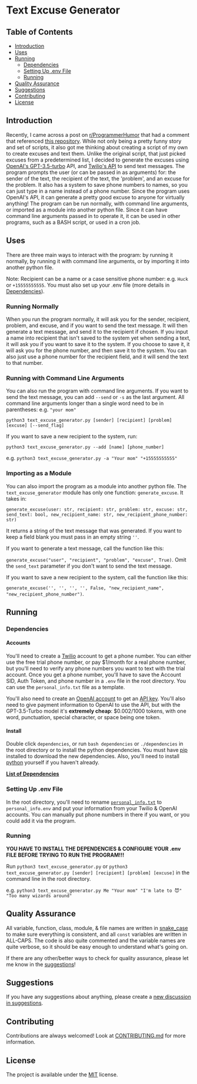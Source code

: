 # Text Excuse Generator

## Table of Contents

- [Introduction](#introduction)
- [Uses](#uses)
- [Running](#running)
    - [Dependencies](#dependencies)
    - [Setting Up .env File](#setting-up-env-file)
    - [Running](#running-1)
- [Quality Assurance](#quality-assurance)
- [Suggestions](#suggestions)
- [Contributing](#contributing)
- [License](#license)

## Introduction

Recently, I came across a post on [r/ProgrammerHumor](https://www.reddit.com/r/ProgrammerHumor/) that had a comment that referenced [this repository](https://github.com/NARKOZ/hacker-scripts#readme). While not only being a pretty funny story and set of scripts, it also got me thinking about creating a script of my own to create excuses and text them. Unlike the original script, that just picked excuses from a predetermined list, I decided to generate the excuses using [OpenAI's GPT-3.5-turbo](https://openai.com/blog/openai-api/) API, and [Twilio's API](https://www.twilio.com/docs/sms/quickstart/python) to send text messages. The program prompts the user (or can be passed in as arguments) for: the sender of the text, the recipient of the text, the 'problem', and an excuse for the problem. It also has a system to save phone numbers to names, so you can just type in a name instead of a phone number. Since the program uses OpenAI's API, it can generate a pretty good excuse to anyone for virtually anything! The program can be run normally, with command line arguments, or imported as a module into another python file. Since it can have command line arguments passed in to operate it, it can be used in other programs, such as a BASH script, or used in a cron job.

## Uses

There are three main ways to interact with the program: by running it normally, by running it with command line arguments, or by importing it into another python file.

Note: Recipient can be a name or a case sensitive phone number: e.g. `Huck` or `+15555555555`. You must also set up your .env file (more details in [Dependencies](#dependencies)).

### Running Normally

When you run the program normally, it will ask you for the sender, recipient, problem, and excuse, and if you want to send the text message. It will then generate a text message, and send it to the recipient if chosen. If you input a name into recipient that isn't saved to the system yet when sending a text, it will ask you if you want to save it to the system. If you choose to save it, it will ask you for the phone number, and then save it to the system. You can also just use a phone number for the recipient field, and it will send the text to that number.

### Running with Command Line Arguments

You can also run the program with command line arguments. If you want to send the text message, you can add `--send` or `-s` as the last argument. All command line arguments longer than a single word need to be in parentheses: e.g. `"your mom"`

`python3 text_excuse_generator.py [sender] [recipient] [problem] [excuse] [--send_flag]`

If you want to save a new recipient to the system, run:

`python3 text_excuse_generator.py --add [name] [phone_number]`

e.g. `python3 text_excuse_generator.py -a "Your mom" "+15555555555"`

### Importing as a Module

You can also import the program as a module into another python file. The `text_excuse_generator` module has only one function: `generate_excuse`. It takes in:

`generate_excuse(user: str, recipient: str, problem: str, excuse: str, send_text: bool, new_recipient_name: str, new_recipient_phone_number: str)`

It returns a string of the text message that was generated. If you want to keep a field blank you must pass in an empty string `''`. 

If you want to generate a text message, call the function like this:

`generate_excuse("user", "recipient", "problem", "excuse", True)`. Omit the `send_text` parameter if you don't want to send the text message.

If you want to save a new recipient to the system, call the function like this:

`generate_excuse('', '', '', '', False, "new_recipient_name", "new_recipient_phone_number")`.

## Running

### Dependencies

#### Accounts

You'll need to create a [Twilio](https://www.twilio.com/try-twilio) account to get a phone number. You can either use the free trial phone number, or pay $1/month for a real phone number, but you'll need to verify any phone numbers you want to text with the trial account. Once you get a phone number, you'll have to save the Account SID, Auth Token, and phone number in a `.env` file in the root directory. You can use the `personal_info.txt` file as a template.

You'll also need to create an [OpenAI account](https://platform.openai.com/signup) to get an [API key](https://platform.openai.com/account/api-keys). You'll also need to give payment information to OpenAI to use the API, but with the GPT-3.5-Turbo model it's **extremely cheap**: $0.002/1000 tokens, with one word, punctuation, special character, or space being one token.

#### Install

Double click `dependencies`, or run `bash dependencies` or `./dependencies` in the root directory or to install the python dependencies. You must have [pip](https://pip.pypa.io/en/stable/installation/) installed to download the new dependencies. Also, you'll need to install [python](https://www.python.org/downloads/) yourself if you haven't already.

**[List of Dependencies](DEPENDENCIES.md)**

### Setting Up .env File

In the root directory, you'll need to rename [`personal_info.txt`](https://github.com/Huckdirks/Excuse_Text_Generator/blob/main/personal_info.txt) to `personal_info.env` and put your information from your Twilio & OpenAI accounts. You can manually put phone numbers in there if you want, or you could add it via the program.

### Running

**YOU HAVE TO INSTALL THE DEPENDENCIES & CONFIGURE YOUR .env FILE BEFORE TRYING TO RUN THE PROGRAM!!!**

Run `python3 text_excuse_generator.py` or `python3 text_excuse_generator.py [sender] [recipient] [problem] [excuse]` in the command line in the root directory.

e.g. `python3 text_excuse_generator.py Me "Your mom" "I'm late to 😈" "Too many wizards around"`

## Quality Assurance
All variable, function, class, module, & file names are written in [snake_case](https://en.wikipedia.org/wiki/Snake_case) to make sure everything is consistent, and all `const` variables are written in ALL-CAPS. The code is also quite commented and the variable names are quite verbose, so it should be easy enough to understand what's going on.

If there are any other/better ways to check for quality assurance, please let me know in the [suggestions](https://github.com/Huckdirks/Wikipedia_Links_Graph/discussions/new?category=suggestions)!

## Suggestions

If you have any suggestions about anything, please create a [new discussion in suggestions](https://github.com/Huckdirks/Wikipedia_Graph/discussions/new?category=suggestions).

## Contributing

Contributions are always welcomed! Look at [CONTRIBUTING.md](CONTRIBUTING.md) for more information.

## License

The project is available under the [MIT](https://opensource.org/licenses/MIT) license.
